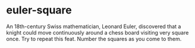# euler-square

An 18th-century Swiss mathematician, Leonard Euler, discovered that a knight could move continuously 
around a chess board visiting very square once. Try to repeat this feat. Number the squares as you come to them. 


